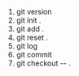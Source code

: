 
1. git version
2. git init .
3. git add .
4. git reset .
5. git log
6. git commit
7. git checkout -- .


